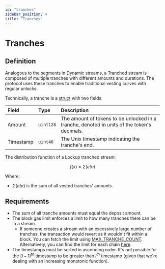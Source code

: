 ```yaml
---
id: "tranches"
sidebar_position: 4
title: "Tranches"
---
```


# Tranches

## Definition

Analogous to the segments in Dynamic streams, a Tranched stream is composed of multiple tranches with different amounts
and durations. The protocol uses these tranches to enable traditional vesting curves with regular unlocks.

Technically, a tranche is a [struct](/reference/lockup/contracts/types/library.LockupTranched#tranche) with two fields:

| Field     | Type      | Description                                                                                 |
| :-------- | :-------- | :------------------------------------------------------------------------------------------ |
| Amount    | `uint128` | The amount of tokens to be unlocked in a tranche, denoted in units of the token's decimals. |
| Timestamp | `uint40`  | The Unix timestamp indicating the tranche's end.                                            |

The distribution function of a Lockup tranched stream:

$$
f(x) = \Sigma(eta)
$$

Where:

- $\Sigma(eta)$ is the sum of all vested tranches' amounts.

## Requirements

- The sum of all tranche amounts must equal the deposit amount.
- The block gas limit enforces a limit to how many tranches there can be in a stream.
  - If someone creates a stream with an excessively large number of tranches, the transaction would revert as it
    wouldn't fit within a block. You can fetch the limit using
    [MAX_TRANCHE_COUNT](/reference/lockup/contracts/contract.SablierLockup#max_count). Alternatively, you can find the
    limit for each chain [here](https://github.com/sablier-labs/lockup/blob/main/script/Base.s.sol#L90-L131).
- The timestamps must be sorted in ascending order. It's not possible for the $(i-1)^{th}$ timestamp to be greater than
  $i^{th}$ timestamp (given that we're dealing with an increasing monotonic function).
